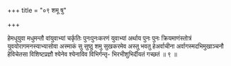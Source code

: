 +++
title = "०९ शमू षु"

+++

हेमधूयुवा मधुमन्तौ वांयुवाभ्यां चर्कृतिः पुनःपुनःकरणं युवाभ्यां अर्थाय पुनः पुनः क्रियमाणंस्तोत्रं युवयोरागमनस्याभ्यासोवा अस्माकं सु सुष्ठु शमु सुखकरमेव अस्तु भवतु हेअर्वाचीना अर्वागस्मदभिमुखाञ्चनौ हेविचेतसा विशिष्टप्रज्ञौ श्येनेव श्येनाविव विभिर्गन्तृ- भिरभीशुभिर्दीयतं गच्छतं ॥ ९ ॥